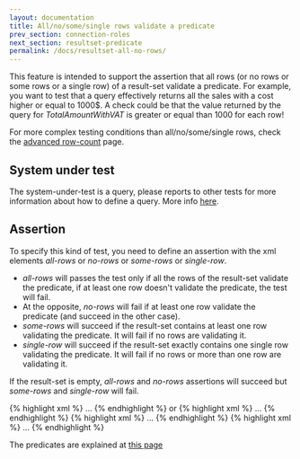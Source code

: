 ```yaml
---
layout: documentation
title: All/no/some/single rows validate a predicate
prev_section: connection-roles
next_section: resultset-predicate
permalink: /docs/resultset-all-no-rows/
---
```

This feature is intended to support the assertion that all rows (or no rows or some rows or a single row) of a result-set validate a predicate. For example, you want to test that a query effectively returns all the sales with a cost higher or equal to 1000$. A check could be that the value returned by the query for *TotalAmountWithVAT* is greater or equal than 1000 for each row!

For more complex testing conditions than all/no/some/single rows, check the [advanced row-count](../resultset-rows-count-advanced/) page.

## System under test

The system-under-test is a query, please reports to other tests for more information about how to define a query. More info [here](/docs/compare-equivalence-resultsets).

## Assertion

To specify this kind of test, you need to define an assertion with the xml elements *all-rows* or *no-rows* or *some-rows* or *single-row*. 
* *all-rows* will passes the test only if all the rows of the result-set validate the predicate, if at least one row doesn't validate the predicate, the test will fail. 
* At the opposite, *no-rows* will fail if at least one row validate the predicate (and succeed in the other case). 
* *some-rows* will succeed if the result-set contains at least one row validating the predicate. It will fail if no rows are validating it.
* *single-row* will succeed if the result-set exactly contains one single row validating the predicate. It will fail if no rows or more than one row are validating it.

If the result-set is empty, *all-rows* and *no-rows* assertions will succeed but *some-rows* and *single-row* will fail.

{% highlight xml %}
<assertion>
    <all-rows>
        ...
    </all-rows>
</assertion>
{% endhighlight %}
or
{% highlight xml %}
<assertion>
    <no-rows>
        ...
    </no-rows>
</assertion>
{% endhighlight %}
{% highlight xml %}
<assertion>
    <some-rows>
        ...
    </some-rows>
</assertion>
{% endhighlight %}
{% highlight xml %}
<assertion>
    <single-row>
        ...
    </single-row>
</assertion>
{% endhighlight %}


The predicates are explained at [this page](../resultset-predicate/)
